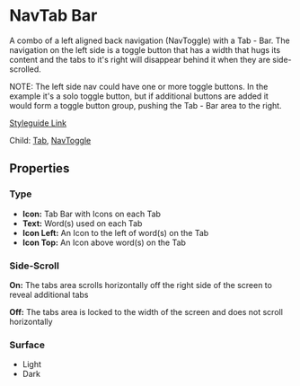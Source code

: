 # NavTab Bar

A combo of a left aligned back navigation (NavToggle) with a Tab - Bar. The navigation on the left side is a toggle button that has a width that hugs its content and the tabs to it's right will disappear behind it when they are side-scrolled.

NOTE: The left side nav could have one or more toggle buttons. In the example it's a solo toggle button, but if additional buttons are added it would form a toggle button group, pushing the Tab - Bar area to the right.

[Styleguide Link](https://app.zeplin.io/styleguide/6041aec8159a9b10c34d0182/components?cseid=60e5f9a7c9c9c207f78a9879)

Child: [Tab](https://github.com/able-app/docs/blob/d689178b930c7095c750671b112985ac09eccd08/controls/%CE%B5%20elements/tab/tab.md), [NavToggle](https://github.com/able-app/docs/blob/11bba28ef1491560027e9f7e377c9a1bba80bf2e/controls/%CE%B5%20elements/toggle/navtoggle.md)

## Properties

### Type

- **Icon:** Tab Bar with Icons on each Tab
- **Text:** Word(s) used on each Tab
- **Icon Left:** An Icon to the left of word(s) on the Tab
- **Icon Top:** An Icon above word(s) on the Tab

### Side-Scroll

**On:** The tabs area scrolls horizontally off the right side of the screen to reveal additional tabs

**Off:** The tabs area is locked to the width of the screen and does not scroll horizontally

### Surface

- Light
- Dark

